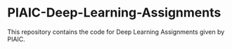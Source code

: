 # PIAIC-Deep-Learning-Assignments
This repository contains the code for Deep Learning Assignments given by PIAIC.
